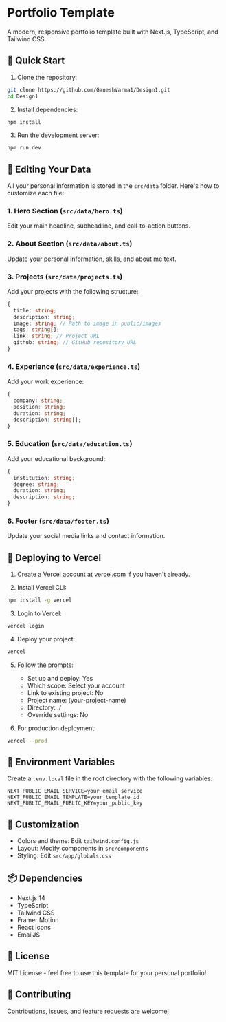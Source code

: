 # Portfolio Template

A modern, responsive portfolio template built with Next.js, TypeScript, and Tailwind CSS.

## 🚀 Quick Start

1. Clone the repository:
```bash
git clone https://github.com/GaneshVarma1/Design1.git
cd Design1
```

2. Install dependencies:
```bash
npm install
```

3. Run the development server:
```bash
npm run dev
```

## 📝 Editing Your Data

All your personal information is stored in the `src/data` folder. Here's how to customize each file:

### 1. Hero Section (`src/data/hero.ts`)
Edit your main headline, subheadline, and call-to-action buttons.

### 2. About Section (`src/data/about.ts`)
Update your personal information, skills, and about me text.

### 3. Projects (`src/data/projects.ts`)
Add your projects with the following structure:
```typescript
{
  title: string;
  description: string;
  image: string; // Path to image in public/images
  tags: string[];
  link: string; // Project URL
  github: string; // GitHub repository URL
}
```

### 4. Experience (`src/data/experience.ts`)
Add your work experience:
```typescript
{
  company: string;
  position: string;
  duration: string;
  description: string[];
}
```

### 5. Education (`src/data/education.ts`)
Add your educational background:
```typescript
{
  institution: string;
  degree: string;
  duration: string;
  description: string;
}
```

### 6. Footer (`src/data/footer.ts`)
Update your social media links and contact information.

## 🚀 Deploying to Vercel

1. Create a Vercel account at [vercel.com](https://vercel.com) if you haven't already.

2. Install Vercel CLI:
```bash
npm install -g vercel
```

3. Login to Vercel:
```bash
vercel login
```

4. Deploy your project:
```bash
vercel
```

5. Follow the prompts:
   - Set up and deploy: Yes
   - Which scope: Select your account
   - Link to existing project: No
   - Project name: (your-project-name)
   - Directory: ./
   - Override settings: No

6. For production deployment:
```bash
vercel --prod
```

## 🔧 Environment Variables

Create a `.env.local` file in the root directory with the following variables:
```env
NEXT_PUBLIC_EMAIL_SERVICE=your_email_service
NEXT_PUBLIC_EMAIL_TEMPLATE=your_template_id
NEXT_PUBLIC_EMAIL_PUBLIC_KEY=your_public_key
```

## 🎨 Customization

- Colors and theme: Edit `tailwind.config.js`
- Layout: Modify components in `src/components`
- Styling: Edit `src/app/globals.css`

## 📦 Dependencies

- Next.js 14
- TypeScript
- Tailwind CSS
- Framer Motion
- React Icons
- EmailJS

## 📄 License

MIT License - feel free to use this template for your personal portfolio!

## 🤝 Contributing

Contributions, issues, and feature requests are welcome!
